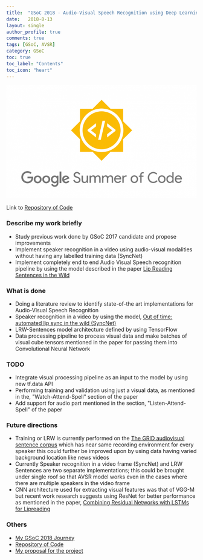 ```yaml
---
title:  "GSoC 2018 - Audio-Visual Speech Recognition using Deep Learning"
date:   2018-8-13
layout: single
author_profile: true
comments: true
tags: [GSoC, AVSR]
category: GSoC
toc: true
toc_label: "Contents"
toc_icon: "heart"
---
```


![](/others/GSOC.png)

Link to [Repository of Code](https://github.com/ajinkyaT/Lip_Reading_in_the_Wild_AVSR)

### Describe my work briefly

- Study previous work done by GSoC 2017 candidate and propose improvements
- Implement speaker recognition in a video using audio-visual modalities without having any labelled training data (SyncNet)
- Implement completely end to end Audio Visual Speech recognition pipeline by using the model described in the paper [Lip Reading Sentences in the Wild](https://arxiv.org/abs/1611.05358)

### What is done

- Doing a literature review to identify state-of-the art implementations for Audio-Visual Speech Recognition
- Speaker recognition in a video by using the model, [Out of time: automated lip sync in the wild (SyncNet)](http://www.robots.ox.ac.uk/~vgg/software/lipsync/)
- LRW-Sentences model architecture defined by using TensorFlow
- Data processing pipeline to process visual data and make batches of visual cube tensors mentioned in the paper for passing them into Convolutional Neural Network 

### TODO

- Integrate visual processing pipeline as an input to the model by using new tf.data API
- Performing training and validation using just a visual data, as mentioned in the, "Watch-Attend-Spell" section of the paper
- Add support for audio part mentioned in the section, "Listen-Attend-Spell" of the paper

### Future directions

- Training or LRW is currently performed on the [The GRID audiovisual sentence corpus](http://spandh.dcs.shef.ac.uk/gridcorpus/) which has near same recording environment for every speaker this could further be improved upon by using data having varied background location like news videos
- Currently Speaker recognition in a video frame (SyncNet) and LRW Sentences are two separate implementations; this could be brought under single roof so that AVSR model works even in the cases where there are multiple speakers in the video frame
- CNN architecture used for extracting visual features was that of VGG-M but recent work research suggests using ResNet for better performance as mentioned in the paper, [Combining Residual Networks with LSTMs for Lipreading
](https://arxiv.org/abs/1703.04105)

### Others

- [My GSoC 2018 Journey](https://ajinkyat.github.io/categories/#gsoc)
- [Repository of Code](https://github.com/ajinkyaT/Lip_Reading_in_the_Wild_AVSR)
- [My proposal for the project](https://github.com/ajinkyaT/GSOC_Red_Hen_Lab/blob/master/Ajinkya_Proposal_for_AVSR.md)